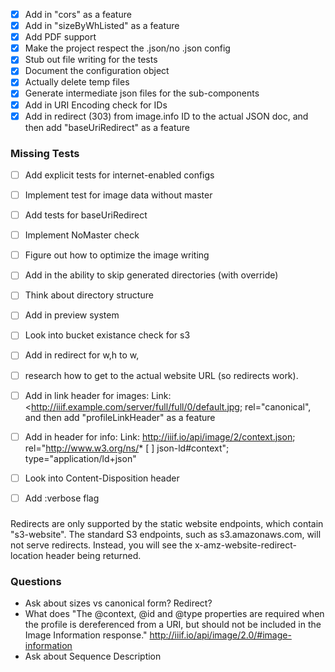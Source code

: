 * [X] Add in "cors" as a feature
* [X] Add in "sizeByWhListed" as a feature
* [X] Add PDF support
* [X] Make the project respect the .json/no .json config
* [X] Stub out file writing for the tests
* [X] Document the configuration object
* [X] Actually delete temp files
* [X] Generate intermediate json files for the sub-components
* [X] Add in URI Encoding check for IDs
* [X] Add in redirect (303) from image.info ID to the actual JSON doc, and then add "baseUriRedirect" as a feature

### Missing Tests
* [ ] Add explicit tests for internet-enabled configs
* [ ] Implement test for image data without master
* [ ] Add tests for baseUriRedirect
* [ ] Implement NoMaster check
* [ ] Figure out how to optimize the image writing
* [ ] Add in the ability to skip generated directories (with override)
* [ ] Think about directory structure
* [ ] Add in preview system
* [ ] Look into bucket existance check for s3
* [ ] Add in redirect for w,h to w,
* [ ] research how to get to the actual website URL (so redirects work).

* [ ] Add in link header for images: Link: <http://iiif.example.com/server/full/full/0/default.jpg; rel="canonical", and then add "profileLinkHeader" as a feature

* [ ] Add in header for info: Link: <http://iiif.io/api/image/2/context.json>; rel="http://www.w3.org/ns/* [ ] json-ld#context"; type="application/ld+json"

* [ ] Look into Content-Disposition header
* [ ] Add :verbose flag


###

Redirects are only supported by the static website endpoints, which contain "s3-website". The standard S3 endpoints, such as s3.amazonaws.com, will not serve redirects. Instead, you will see the x-amz-website-redirect-location header being returned.


### Questions
* Ask about sizes vs canonical form?  Redirect?
* What does "The @context, @id and @type properties are required when the profile is dereferenced from a URI, but should not be included in the Image Information response." <http://iiif.io/api/image/2.0/#image-information>
* Ask about Sequence Description
